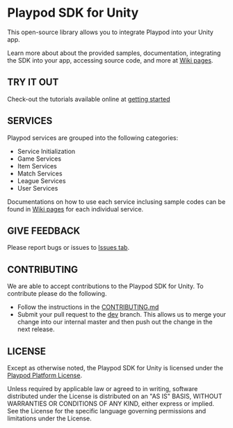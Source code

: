 # Playpod SDK for Unity
This open-source library allows you to integrate Playpod into your Unity app.

Learn more about about the provided samples, documentation, integrating the SDK into your app, accessing source code, and more at [Wiki pages](https://github.com/play-pod-ir/UnitySDK/wiki).

## TRY IT OUT
Check-out the tutorials available online at [getting started](https://github.com/play-pod-ir/UnitySDK/wiki/Getting-Started)

## SERVICES
Playpod services are grouped into the following categories:
  * Service Initialization
  * Game Services
  * Item Services
  * Match Services
  * League Services
  * User Services
  
Documentations on how to use each service inclusing sample codes can be found in [Wiki pages](https://github.com/play-pod-ir/UnitySDK/wiki) for each individual service.

## GIVE FEEDBACK
Please report bugs or issues to [Issues tab](https://github.com/play-pod-ir/UnitySDK/issues).

## CONTRIBUTING
We are able to accept contributions to the Playpod SDK for Unity. To contribute please do the following.
  * Follow the instructions in the [CONTRIBUTING.md](https://pages.github.com/)
  * Submit your pull request to the [dev](https://github.com/play-pod-ir/UnitySDK/tree/dev) branch. This allows us to merge your change into our internal master and then push out the change in the next release.

## LICENSE
Except as otherwise noted, the Playpod SDK for Unity is licensed under the [Playpod Platform License](https://pages.github.com/).

Unless required by applicable law or agreed to in writing, software distributed under the License is distributed on an "AS IS" BASIS, WITHOUT WARRANTIES OR CONDITIONS OF ANY KIND, either express or implied. See the License for the specific language governing permissions and limitations under the License.

